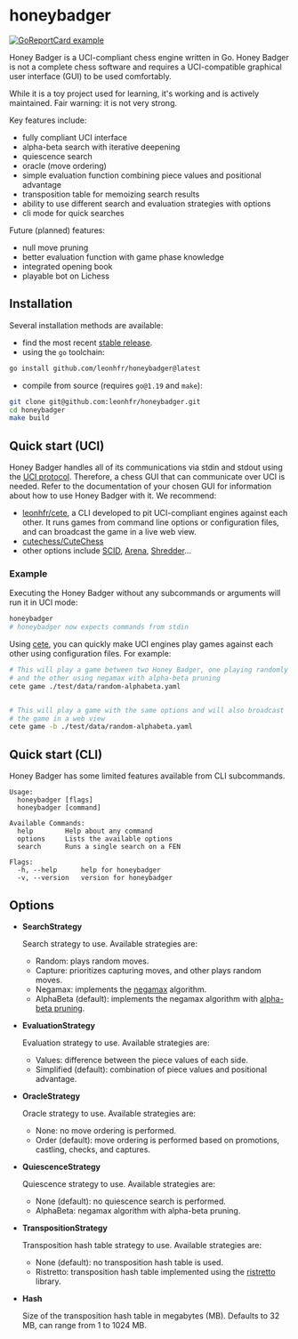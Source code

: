 # honeybadger

[![GoReportCard example](https://goreportcard.com/badge/github.com/leonhfr/honeybadger)](https://goreportcard.com/report/github.com/leonhfr/honeybadger)

Honey Badger is a UCI-compliant chess engine written in Go. Honey Badger is not a complete chess software and requires a UCI-compatible graphical user interface (GUI) to be used comfortably.

While it is a toy project used for learning, it's working and is actively maintained. Fair warning: it is not very strong.

Key features include:

- fully compliant UCI interface
- alpha-beta search with iterative deepening
- quiescence search
- oracle (move ordering)
- simple evaluation function combining piece values and positional advantage
- transposition table for memoizing search results
- ability to use different search and evaluation strategies with options
- cli mode for quick searches

Future (planned) features:

- null move pruning
- better evaluation function with game phase knowledge
- integrated opening book
- playable bot on Lichess

## Installation

Several installation methods are available:

- find the most recent [stable release](https://github.com/leonhfr/honeybadger/releases).
- using the `go` toolchain:

```sh
go install github.com/leonhfr/honeybadger@latest
```

- compile from source (requires `go@1.19` and `make`):

```sh
git clone git@github.com:leonhfr/honeybadger.git
cd honeybadger
make build
```

## Quick start (UCI)

Honey Badger handles all of its communications via stdin and stdout using the [UCI protocol](https://backscattering.de/chess/uci/). Therefore, a chess GUI that can communicate over UCI is needed. Refer to the documentation of your chosen GUI for information about how to use Honey Badger with it. We recommend:

- [leonhfr/cete](https://github.com/leonhfr/honeybadger), a CLI developed to pit UCI-compliant engines against each other. It runs games from command line options or configuration files, and can broadcast the game in a live web view.
- [cutechess/CuteChess](https://github.com/cutechess/cutechess)
- other options include [SCID](http://scid.sourceforge.net/), [Arena](http://www.playwitharena.de/), [Shredder](https://www.shredderchess.com/)...

### Example

Executing the Honey Badger without any subcommands or arguments will run it in UCI mode:

```sh
honeybadger
# honeybadger now expects commands from stdin
```

Using [cete](https://github.com/leonhfr/honeybadger), you can quickly make UCI engines play games against each other using configuration files. For example:

```sh
# This will play a game between two Honey Badger, one playing randomly
# and the other using negamax with alpha-beta pruning
cete game ./test/data/random-alphabeta.yaml


# This will play a game with the same options and will also broadcast
# the game in a web view
cete game -b ./test/data/random-alphabeta.yaml

```

## Quick start (CLI)

Honey Badger has some limited features available from CLI subcommands.

```
Usage:
  honeybadger [flags]
  honeybadger [command]

Available Commands:
  help        Help about any command
  options     Lists the available options
  search      Runs a single search on a FEN

Flags:
  -h, --help      help for honeybadger
  -v, --version   version for honeybadger
```

## Options

- **SearchStrategy**

  Search strategy to use. Available strategies are:

  - Random: plays random moves.
  - Capture: prioritizes capturing moves, and other plays random moves.
  - Negamax: implements the [negamax](https://en.wikipedia.org/wiki/Negamax) algorithm.
  - AlphaBeta (default): implements the negamax algorithm with [alpha-beta pruning](https://en.wikipedia.org/wiki/Alpha-beta_pruning).

- **EvaluationStrategy**

  Evaluation strategy to use. Available strategies are:

  - Values: difference between the piece values of each side.
  - Simplified (default): combination of piece values and positional advantage.

- **OracleStrategy**

  Oracle strategy to use. Available strategies are:

  - None: no move ordering is performed.
  - Order (default): move ordering is performed based on promotions, castling, checks, and captures.

- **QuiescenceStrategy**

  Quiescence strategy to use. Available strategies are:

  - None (default): no quiescence search is performed.
  - AlphaBeta: negamax algorithm with alpha-beta pruning.

- **TranspositionStrategy**

  Transposition hash table strategy to use. Available strategies are:

  - None (default): no transposition hash table is used.
  - Ristretto: transposition hash table implemented using the [ristretto](https://github.com/dgraph-io/ristretto) library.

- **Hash**

  Size of the transposition hash table in megabytes (MB).
  Defaults to 32 MB, can range from 1 to 1024 MB.

